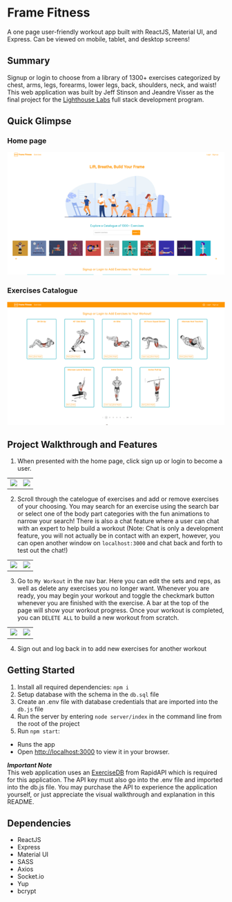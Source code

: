 # Frame Fitness

A one page user-friendly workout app built with ReactJS, Material UI, and Express. Can be viewed on mobile, tablet, and desktop screens!

## Summary

Signup or login to choose from a library of 1300+ exercises categorized by chest, arms, legs, forearms, lower legs, back, shoulders, neck, and waist! This web application was built by Jeff Stinson and Jeandre Visser as the final project for the [Lighthouse Labs](https://www.lighthouselabs.ca/) full stack development program. 

## Quick Glimpse

### Home page
!["home-page"](https://github.com/Smoopfrog/frame-fitness/blob/main/docs/homepage-still.png)

### Exercises Catalogue
!["exercises"](https://github.com/Smoopfrog/frame-fitness/blob/main/docs/exercises-still.png)

## Project Walkthrough and Features
1. When presented with the home page, click sign up or login to become a user.
<table>
  <tr>
    <td><img src='https://github.com/Smoopfrog/frame-fitness/blob/main/docs/login.gif' width=755 ></td>
    <td><img src='https://github.com/Smoopfrog/frame-fitness/blob/main/docs/login-mobile.gif' width=195 /></td>
  </tr>
</table>

2. Scroll through the catelogue of exercises and add or remove exercises of your choosing. You may search for an exercise using the search bar or select one of the body part categories with the fun animations to narrow your search! There is also a chat feature where a user can chat with an expert to help build a workout (Note: Chat is only a development feature, you will not actually be in contact with an expert, however, you can open another window on `localhost:3000` and chat back and forth to test out the chat!)
<table>
  <tr>
    <td><img src='https://github.com/Smoopfrog/frame-fitness/blob/main/docs/exercises.gif' width=755 ></td>
    <td><img src='https://github.com/Smoopfrog/frame-fitness/blob/main/docs/exercises-mobile.gif' width=195 /></td>
  </tr>
</table>

3. Go to `My Workout` in the nav bar. Here you can edit the sets and reps, as well as delete any exercises you no longer want. Whenever you are ready, you may begin your workout and toggle the checkmark button whenever you are finished with the exercise. A bar at the top of the page will show your workout progress. Once your workout is completed, you can `DELETE ALL` to build a new workout from scratch.
<table>
  <tr>
    <td><img src='https://github.com/Smoopfrog/frame-fitness/blob/main/docs/myworkout.gif' width=755 ></td>
    <td><img src='https://github.com/Smoopfrog/frame-fitness/blob/main/docs/myworkout-mobile.gif' width=195 /></td>
  </tr>
</table>

4. Sign out and log back in to add new exercises for another workout


## Getting Started
1. Install all required dependencies: `npm i`
2. Setup database with the schema in the `db.sql` file
3. Create an .env file with database credentials that are imported into the `db.js` file
4. Run the server by entering `node server/index` in the command line from the root of the project
5. Run `npm start`:
- Runs the app
- Open [http://localhost:3000](http://localhost:3000) to view it in your browser.

***Important Note***\
This web application uses an [ExerciseDB](https://rapidapi.com/justin-WFnsXH_t6/api/exercisedb) from RapidAPI which is required for this application. The API key must also go into the .env file and imported into the db.js file. You may purchase the API to experience the application yourself, or just appreciate the visual walkthrough and explanation in this README.

## Dependencies
- ReactJS 
- Express 
- Material UI
- SASS
- Axios 
- Socket.io
- Yup
- bcrypt
